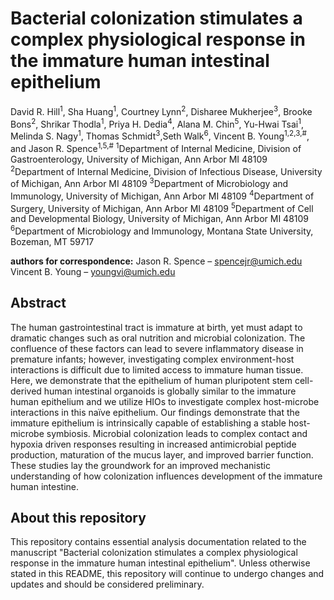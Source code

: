 # Bacterial colonization stimulates a complex physiological response in the immature human intestinal epithelium

David R. Hill<sup>1</sup>, Sha Huang<sup>1</sup>, Courtney Lynn<sup>2</sup>, Disharee Mukherjee<sup>3</sup>, Brooke Bons<sup>2</sup>, Shrikar Thodla<sup>1</sup>, Priya H. Dedia<sup>4</sup>, Alana M. Chin<sup>5</sup>, Yu-Hwai Tsai<sup>1</sup>, Melinda S. Nagy<sup>1</sup>, Thomas Schmidt<sup>3</sup>,Seth Walk<sup>6</sup>, Vincent B. Young<sup>1,2,3,#</sup>, and Jason R. Spence<sup>1,5,#</sup>
<sup>1</sup>Department of Internal Medicine, Division of Gastroenterology, University of Michigan, Ann Arbor MI 48109  
<sup>2</sup>Department of Internal Medicine, Division of Infectious Disease, University of Michigan, Ann Arbor MI 48109
<sup>3</sup>Department of Microbiology and Immunology, University of Michigan, Ann Arbor MI 48109
<sup>4</sup>Department of Surgery, University of Michigan, Ann Arbor MI 48109
<sup>5</sup>Department of Cell and Developmental Biology, University of Michigan, Ann Arbor MI 48109 
<sup>6</sup>Department of Microbiology and Immunology, Montana State University, Bozeman, MT 59717 

**authors for correspondence:**
Jason R. Spence – spencejr@umich.edu
Vincent B. Young – youngvi@umich.edu

## Abstract
The human gastrointestinal tract is immature at birth, yet must adapt to dramatic changes such as oral nutrition and microbial colonization. The confluence of these factors can lead to severe inflammatory disease in premature infants; however, investigating complex environment-host interactions is difficult due to limited access to immature human tissue. Here, we demonstrate that the epithelium of human pluripotent stem cell-derived human intestinal organoids is globally similar to the immature human epithelium and we utilize HIOs to investigate complex host-microbe interactions in this naïve epithelium. Our findings demonstrate that the immature epithelium is intrinsically capable of establishing a stable host-microbe symbiosis. Microbial colonization leads to complex contact and hypoxia driven responses resulting in increased antimicrobial peptide production, maturation of the mucus layer, and improved barrier function. These studies lay the groundwork for an improved mechanistic understanding of how colonization influences development of the immature human intestine.

## About this repository
This repository contains essential analysis documentation related to the manuscript "Bacterial colonization stimulates a complex physiological response in the immature human intestinal epithelium". Unless otherwise stated in this README, this repository will continue to undergo changes and updates and should be considered preliminary.

